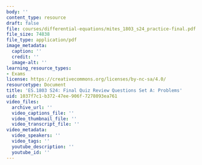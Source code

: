 ```yaml
---
body: ''
content_type: resource
draft: false
file: courses/differential-equations/mites_1803_s24_practice-final.pdf
file_size: 74838
file_type: application/pdf
image_metadata:
  caption: ''
  credit: ''
  image-alt: ''
learning_resource_types:
- Exams
license: https://creativecommons.org/licenses/by-nc-sa/4.0/
resourcetype: Document
title: 'ES.1803 S24: Final Quiz Review Questions Set A: Problems'
uid: 1037f7c1-b372-47ee-906f-7278093ea761
video_files:
  archive_url: ''
  video_captions_file: ''
  video_thumbnail_file: ''
  video_transcript_file: ''
video_metadata:
  video_speakers: ''
  video_tags: ''
  youtube_description: ''
  youtube_id: ''
---
```

